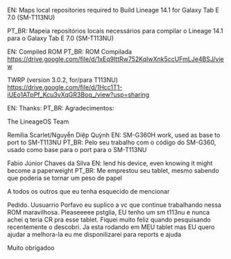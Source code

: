 EN: Maps local repositories required to Build
Lineage 14.1 for Galaxy Tab E 7.0 (SM-T113NU)

PT_BR: Mapeia repositórios locais necessários para
compilar o Lineage 14.1 para o Galaxy Tab E 7.0 (SM-T113NU)

EN: Compiled ROM
PT_BR: ROM Compilada
https://drive.google.com/file/d/1xEq9lttRw752KqIwXnk5ccUFmLJe4BSJ/view

TWRP (version 3.0.2, for/para T113NU)
https://drive.google.com/file/d/1Hcc1T1-iUEo1ATpPf_Kcu3vXqGR3Boq_/view?usp=sharing

EN: Thanks:
PT_BR: Agradecimentos:

The LineageOS Team

Remilia Scarlet/Nguyễn Diệp Quỳnh 
EN: SM-G360H work, used as base to port to SM-T113NU
PT_BR: Pelo seu trabalho com o código do SM-G360, usado como base para
o port para o SM-T113NU

Fabio Júnior Chaves da Silva 
EN: lend his device, even knowing it might become a paperweight
PT_BR: Me emprestou seu tablet, mesmo sabendo que poderia se tornar
um peso de papel

A todos os outros que eu tenha esquecido de mencionar 


Pedido. Uusuarrio
Porfavo eu suplico a vc que continue trabalhando nessa ROM maravilhosa. Pleaseeeee pstglia, EU tenho um sm t113nu e nunca achei q teria CR pra esse tablet. Fiquei muito feliz quando pesquisando recentemente o descobri. Ja esta rodando em MEU tablet mas EU quero ajudar a melhora-la eu me disponilizarei para reports e ajuda

Muito obrigadoo
